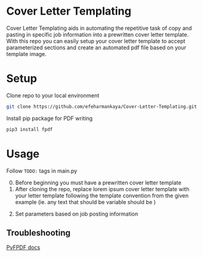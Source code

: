 # Cover Letter Templating
Cover Letter Templating aids in automating the repetitive task of copy and pasting in specific job information into a prewritten cover letter template. With this repo you can easily setup your cover letter template to accept parameterized sections and create an automated pdf file based on your template image.

# Setup
Clone repo to your local environment
```bash
git clone https://github.com/efeharmankaya/Cover-Letter-Templating.git
```
Install pip package for PDF writing
```bash
pip3 install fpdf
```

# Usage

Follow `TODO:` tags in main.py

0. Before beginning you must have a prewritten cover letter template 
1. After cloning the repo, replace lorem ipsum cover letter template with your letter template following the template convention from the given example (ie. any text that should be variable should be )
2) Set parameters based on job posting information

## Troubleshooting
[PyFPDF docs](https://pyfpdf.readthedocs.io/en/latest/index.html)
